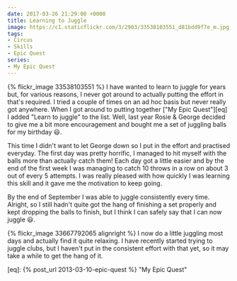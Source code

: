 ```yaml
---
date: 2017-03-26 21:29:00 +0000
title: Learning to Juggle
image: https://c1.staticflickr.com/3/2903/33538103551_d81bdd9f7e_m.jpg
tags:
- Circus
- Skills
- Epic Quest
series: 
- My Epic Quest
---
```


{% flickr_image 33538103551 %}
I have wanted to learn to juggle for years but, for various reasons, I never got around
to actually putting the effort in that's required. I tried a couple of times on an ad hoc
basis but never really got anywhere. When I got around to putting together
["My Epic Quest"][eq] I added "Learn to juggle" to the list. Well, last year Rosie &
George decided to give me a bit more encouragement and bought me a set of juggling balls
for my birthday :smiley:.

This time I didn't want to let George down so I put in the effort and practised everyday.
The first day was pretty horrific, I managed to hit myself with the balls more than
actually catch them! Each day got a little easier and by the end of the first week I was
managing to catch 10 throws in a row on about 3 out of every 5 attempts. I was really
pleased with how quickly I was learning this skill and it gave me the motivation to keep
going.

By the end of September I was able to juggle consistently every time. Alright, so I still
hadn't quite got the hang of finishing a set properly and kept dropping the balls to
finish, but I think I can safely say that I can now juggle :smiley:. 

{% flickr_image 33667792065 alignright %}
I now do a little juggling most days and actually find it quite relaxing. I have recently
started trying to juggle clubs, but I haven't put in the consistent effort with that yet,
so it may take a while to get the hang of it.


[eq]: {% post_url 2013-03-10-epic-quest %} "My Epic Quest"